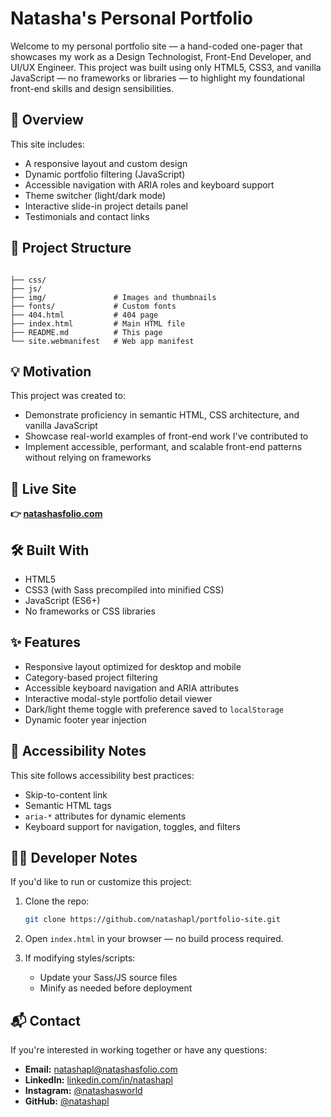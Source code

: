 # Natasha's Personal Portfolio

Welcome to my personal portfolio site — a hand-coded one-pager that showcases my work as a Design Technologist, Front-End Developer, and UI/UX Engineer. This project was built using only HTML5, CSS3, and vanilla JavaScript — no frameworks or libraries — to highlight my foundational front-end skills and design sensibilities.

## 🧠 Overview

This site includes:

- A responsive layout and custom design
- Dynamic portfolio filtering (JavaScript)
- Accessible navigation with ARIA roles and keyboard support
- Theme switcher (light/dark mode)
- Interactive slide-in project details panel
- Testimonials and contact links

## 📂 Project Structure

```

├── css/
├── js/
├── img/               # Images and thumbnails
├── fonts/             # Custom fonts
├── 404.html           # 404 page
├── index.html         # Main HTML file
├── README.md          # This page
└── site.webmanifest   # Web app manifest
```

## 💡 Motivation

This project was created to:

- Demonstrate proficiency in semantic HTML, CSS architecture, and vanilla JavaScript
- Showcase real-world examples of front-end work I've contributed to
- Implement accessible, performant, and scalable front-end patterns without relying on frameworks

## 🔗 Live Site

<p><strong>👉 <a href="https://www.natashasfolio.com" target="_blank">natashasfolio.com</a></strong></p>

## 🛠 Built With

- HTML5
- CSS3 (with Sass precompiled into minified CSS)
- JavaScript (ES6+)
- No frameworks or CSS libraries

## ✨ Features

- Responsive layout optimized for desktop and mobile
- Category-based project filtering
- Accessible keyboard navigation and ARIA attributes
- Interactive modal-style portfolio detail viewer
- Dark/light theme toggle with preference saved to `localStorage`
- Dynamic footer year injection

## 🧪 Accessibility Notes

This site follows accessibility best practices:

- Skip-to-content link
- Semantic HTML tags
- `aria-*` attributes for dynamic elements
- Keyboard support for navigation, toggles, and filters

## 🧑‍💻 Developer Notes

If you'd like to run or customize this project:

1. Clone the repo:

   ```bash
   git clone https://github.com/natashapl/portfolio-site.git
   ```

2. Open `index.html` in your browser — no build process required.

3. If modifying styles/scripts:
   - Update your Sass/JS source files
   - Minify as needed before deployment

## 📬 Contact

If you're interested in working together or have any questions:

- **Email:** [natashapl@natashasfolio.com](mailto:natashapl@natashasfolio.com)
- **LinkedIn:** [linkedin.com/in/natashapl](https://www.linkedin.com/in/natashapl)
- **Instagram:** [@natashasworld](https://www.instagram.com/natashasworld/)
- **GitHub:** [@natashapl](https://github.com/natashapl)
